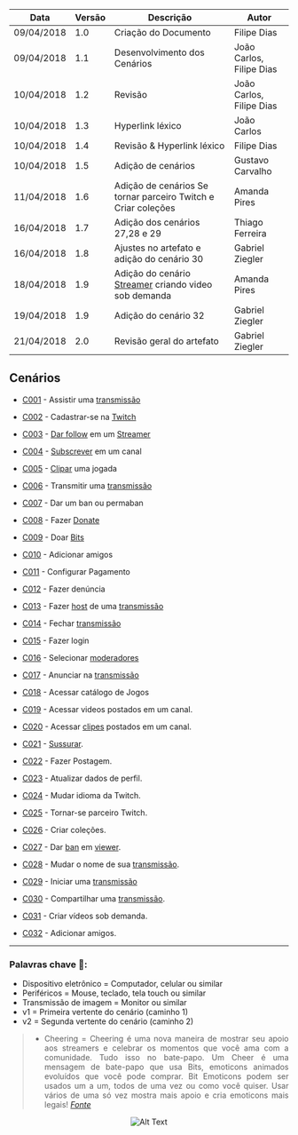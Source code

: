 |Data|Versão|Descrição|Autor|
|----|------|---------|-----|
|09/04/2018|1.0|Criação do Documento|Filipe Dias|
|09/04/2018|1.1|Desenvolvimento dos Cenários|João Carlos, Filipe Dias|
|10/04/2018|1.2|Revisão|João Carlos, Filipe Dias|
|10/04/2018|1.3|Hyperlink léxico|João Carlos|
|10/04/2018|1.4|Revisão & Hyperlink léxico|Filipe Dias|
|10/04/2018|1.5|Adição de cenários|Gustavo Carvalho|
|11/04/2018|1.6|Adição de cenários Se tornar parceiro Twitch e Criar coleções|Amanda Pires|
|16/04/2018|1.7|Adição dos cenários 27,28 e 29|Thiago Ferreira|
|16/04/2018|1.8|Ajustes no artefato e adição do cenário 30|Gabriel Ziegler|
|18/04/2018|1.9|Adição do cenário [Streamer](Streamer) criando video sob demanda|Amanda Pires|
|19/04/2018|1.9|Adição do cenário 32|Gabriel Ziegler|
|21/04/2018|2.0|Revisão geral do artefato|Gabriel Ziegler|

## Cenários

* [C001](Cenário-001) - Assistir uma [transmissão](Stream)

* [C002](Cenário-002) - Cadastrar-se na [Twitch](Twitch)

* [C003](Cenário-003) - [Dar follow](Dar-follow) em um [Streamer](L%C3%A9xico-Streamer)

* [C004](Cenário-004) - [Subscrever](Subscribe) em um canal

* [C005](Cenário-005) - [Clipar](Clipes) uma jogada

* [C006](Cenário-006) - Transmitir uma [transmissão](Stream)

* [C007](Cenário-007) - Dar um ban ou permaban

* [C008](Cenário-008) - Fazer [Donate](Donate)

* [C009](Cenário-009) - Doar [Bits](Bits)

* [C010](Cenário-010) - Adicionar amigos

* [C011](Cenário-011) - Configurar Pagamento

* [C012](Cenário-012) - Fazer denúncia

* [C013](Cenário-013) - Fazer [host](Raid) de uma [transmissão](Stream)

* [C014](Cenário-014) - Fechar [transmissão](Stream)

* [C015](Cenário-015) - Fazer login

* [C016](Cenário-016) - Selecionar [moderadores](Moderador)

* [C017](Cenário-017) - Anunciar na [transmissão](Stream)

* [C018](Cenário-018) - Acessar catálogo de Jogos

* [C019](Cenário-019) - Acessar videos postados em um canal.

* [C020](Cenário-020) - Acessar [clipes](Clipes) postados em um canal.

* [C021](Cenário-021) - [Sussurar](Whisper).

* [C022](Cenário-022) - Fazer Postagem.

* [C023](Cenário-023) - Atualizar dados de perfil.

* [C024](Cenário-024) - Mudar idioma da Twitch.

* [C025](Cenário-025) - Tornar-se parceiro Twitch.

* [C026](Cenário-026) - Criar coleções.

* [C027](Cenário-027) - Dar [ban](Ban) em [viewer](Viewer).

* [C028](Cenário-028) - Mudar o nome de sua [transmissão](Stream).

* [C029](Cenário-029) - Iniciar uma [transmissão](Stream)

* [C030](Cenário-030) - Compartilhar uma [transmissão](Stream).

* [C031](Cenário-031) - Criar vídeos sob demanda.

* [C032](Cenário-032) - Adicionar amigos.

***

### Palavras chave 🔑:
* Dispositivo eletrônico = Computador, celular ou similar
* Periféricos = Mouse, teclado, tela touch ou similar
* Transmissão de imagem = Monitor ou similar
* v1 = Primeira vertente do cenário (caminho 1)
* v2 = Segunda vertente do cenário (caminho 2)

<div align="justify">

> * Cheering = Cheering é uma nova maneira de mostrar seu apoio aos streamers e celebrar os momentos que você ama com a comunidade. Tudo isso no bate-papo. Um Cheer é uma mensagem de bate-papo que usa Bits, emoticons animados evoluídos que você pode comprar. Bit Emoticons podem ser usados um a um, todos de uma vez ou como você quiser. Usar vários de uma só vez mostra mais apoio e cria emoticons mais legais! _[Fonte](https://help.twitch.tv/customer/pt_br/portal/articles/2449458-guia-do-cheering-beta-)_

</div>
<div align="center">

![Alt Text](http://i.imgur.com/Pnw2fs9.gif)

</div>

